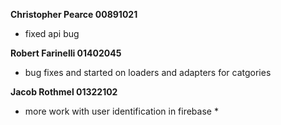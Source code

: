 **Christopher Pearce 00891021**
* fixed api bug

**Robert Farinelli 01402045**
* bug fixes and started on loaders and adapters for catgories

**Jacob Rothmel 01322102**
* more work with user identification in firebase *
